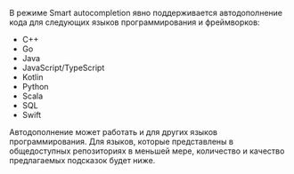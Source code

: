 В режиме Smart autocompletion явно поддерживается автодополнение кода для следующих языков программирования и фреймворков:

* C++
* Go
* Java
* JavaScript/TypeScript
* Kotlin
* Python
* Scala
* SQL
* Swift

Автодополнение может работать и для других языков программирования. Для языков, которые представлены в общедоступных репозиториях в меньшей мере, количество и качество предлагаемых подсказок будет ниже.
